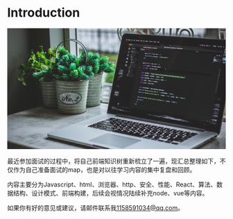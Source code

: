# Introduction

![PNG](assets\images\server.jpg)

最近参加面试的过程中，将自己前端知识树重新梳立了一遍，现汇总整理如下，不仅作为自己准备面试的map，也是对以往学习内容的集中复盘和回顾。



内容主要分为Javascript、html、浏览器、http、安全、性能、React、算法、数据结构、设计模式、前端构建，后续会视情况陆续补充node、vue等内容。



如果你有好的意见或建议，请邮件联系我[1158591034@qq.com]()。





